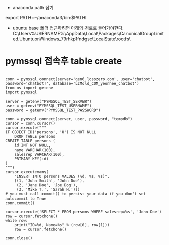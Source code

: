 
- anaconda path 잡기

export PATH=~/anaconda3/bin:$PATH


* ubuntu base 폴더 접근하려면 아래의 경로로 들어가야한다. 
C:\Users\%USERNAME%\AppData\Local\Packages\CanonicalGroupLimited.UbuntuonWindows_79rhkp1fndgsc\LocalState\rootfs\
# pymssql 접속후 table create
```

conn = pymssql.connect(server='gen6.losszero.com', user='chatbot', password='chatbot!', database='LzMold_COM_yeonhee_chatbot')
from os import getenv
import pymssql

server = getenv("PYMSSQL_TEST_SERVER")
user = getenv("PYMSSQL_TEST_USERNAME")
password = getenv("PYMSSQL_TEST_PASSWORD")

conn = pymssql.connect(server, user, password, "tempdb")
cursor = conn.cursor()
cursor.execute("""
IF OBJECT_ID('persons', 'U') IS NOT NULL
    DROP TABLE persons
CREATE TABLE persons (
    id INT NOT NULL,
    name VARCHAR(100),
    salesrep VARCHAR(100),
    PRIMARY KEY(id)
)
""")
cursor.executemany(
    "INSERT INTO persons VALUES (%d, %s, %s)",
    [(1, 'John Smith', 'John Doe'),
     (2, 'Jane Doe', 'Joe Dog'),
     (3, 'Mike T.', 'Sarah H.')])
# you must call commit() to persist your data if you don't set autocommit to True
conn.commit()

cursor.execute('SELECT * FROM persons WHERE salesrep=%s', 'John Doe')
row = cursor.fetchone()
while row:
    print("ID=%d, Name=%s" % (row[0], row[1]))
    row = cursor.fetchone()

conn.close()
```

